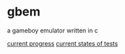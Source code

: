# gbem
a gameboy emulator written in c

[current progress](TODO.md)
[current states of tests](res/playback.gif)
